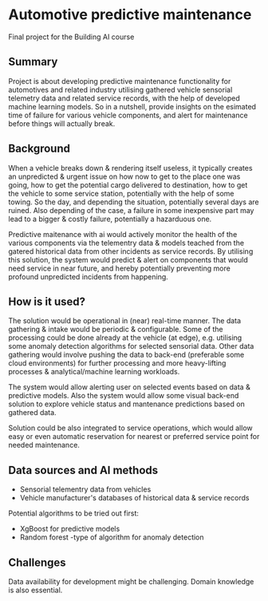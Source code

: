 # Automotive predictive maintenance

Final project for the Building AI course

## Summary

Project is about developing predictive maintenance functionality for automotives and related industry utilising gathered vehicle sensorial telemetry data and related service records, with the help of developed machine learning models. So in a nutshell, provide insights on the esimated time of failure for various vehicle components, and alert for maintenance before things will actually break.


## Background

When a vehicle breaks down & rendering itself useless, it typically creates an unpredicted & urgent issue on how now to get to the place one was going, how to get the potential cargo delivered to destination, how to get the vehicle to some service station, potentially with the help of some towing. So the day, and depending the situation, potentially several days are ruined. Also depending of the case, a failure in some inexpensive part may lead to a bigger & costly failure, potentially a hazarduous one.

Predictive maitenance with ai would actively monitor the health of the various components via the telementry data & models teached from the gatered historical data from other incidents as service records. By utilising this solution, the system would predict & alert on components that would need service in near future, and hereby potentially preventing more profound unpredicted incidents from happening.


## How is it used?

The solution would be operational in (near) real-time manner. The data gathering & intake would be periodic & configurable. Some of the processing could be done already at the vehicle (at edge), e.g. utilising some anomaly detection algorithms for selected sensorial data. Other data gathering would involve pushing the data to back-end (preferable some cloud environments) for further processing and more heavy-lifting processes & analytical/machine learning workloads.

The system would allow alerting user on selected events based on data & predictive models. Also the system would allow some visual back-end solution to explore vehicle status and mantenance predictions based on gathered data.

Solution could be also integrated to service operations, which would allow easy or even automatic reservation for nearest or preferred service point for needed maintenance.


## Data sources and AI methods
* Sensorial telementry data from vehicles
* Vehicle manufacturer's databases of historical data & service records

Potential algorithms to be tried out first:
* XgBoost for predictive models
* Random forest -type of algorithm for anomaly detection



## Challenges
Data availability for development might be challenging. Domain knowledge is also essential.

